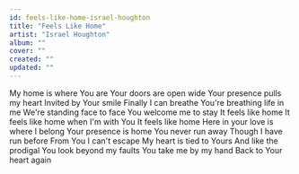 ```yaml
---
id: feels-like-home-israel-houghton
title: "Feels Like Home"
artist: "Israel Houghton"
album: ""
cover: ""
created: ""
updated: ""
---
```


My home is where You are
Your doors are open wide
Your presence pulls my heart
Invited by Your smile
Finally I can breathe
You're breathing life in me
We're standing face to face
You welcome me to stay
It feels like home
It feels like home when I'm with You
It feels like home
Here in your love is where I belong
Your presence is home
You never run away
Though I have run before
From You I can't escape
My heart is tied to Yours
And like the prodigal
You look beyond my faults
You take me by my hand
Back to Your heart again